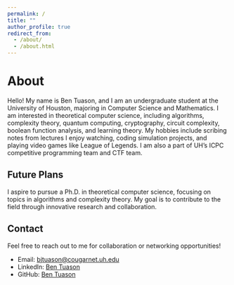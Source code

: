 ```yaml
---
permalink: /
title: ""
author_profile: true
redirect_from: 
  - /about/
  - /about.html
---
```


# About

Hello! My name is Ben Tuason, and I am an undergraduate student at the University of Houston, majoring in Computer Science and Mathematics. I am interested in theoretical computer science, including algorithms, complexity theory, quantum computing, cryptography, circuit complexity, boolean function analysis, and learning theory. My hobbies include scribing notes from lectures I enjoy watching, coding simulation projects, and playing video games like League of Legends. I am also a part of UH’s ICPC competitive programming team and CTF team.

## Future Plans

I aspire to pursue a Ph.D. in theoretical computer science, focusing on topics in algorithms and complexity theory. My goal is to contribute to the field through innovative research and collaboration.

## Contact

Feel free to reach out to me for collaboration or networking opportunities!

- Email: [bjtuason@cougarnet.uh.edu](mailto:bjtuason@cougarnet.uh.edu)
- LinkedIn: [Ben Tuason](https://www.linkedin.com/in/ben-tuason)
- GitHub: [Ben Tuason](https://github.com/BenTuason)
